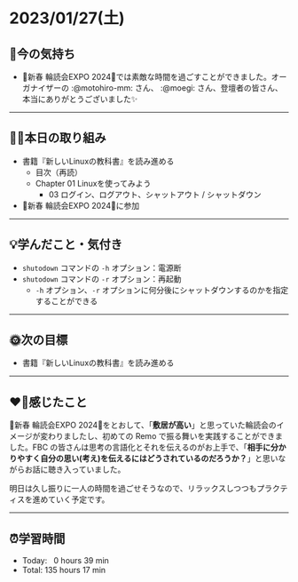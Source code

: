 # 2023/01/27(土)
## 🕺今の気持ち
- 🎍新春 輪読会EXPO 2024🎍では素敵な時間を過ごすことができました。オーガナイザーの :@motohiro-mm: さん、 :@moegi: さん、登壇者の皆さん、本当にありがとうございました✨

---


## ✍🏻本日の取り組み
- 書籍『新しいLinuxの教科書』を読み進める
  -  目次（再読）
  -  Chapter 01 Linuxを使ってみよう 
     -  03 ログイン、ログアウト、シャットアウト / シャットダウン
- 🎍新春 輪読会EXPO 2024🎍に参加
 
---


## 💡学んだこと・気付き
- `shutodown` コマンドの `-h` オプション：電源断
- `shutodown` コマンドの `-r` オプション：再起動
  - `-h` オプション、`-r` オプションに何分後にシャットダウンするのかを指定することができる

---


## 🌞次の目標
-  書籍『新しいLinuxの教科書』を読み進める

---


## ❤️‍🔥感じたこと
🎍新春 輪読会EXPO 2024🎍をとおして、「**敷居が高い**」と思っていた輪読会のイメージが変わりましたし、初めての Remo で振る舞いを実践することができました。FBC の皆さんは思考の言語化とそれを伝えるのがお上手で、「**相手に分かりやすく自分の思い(考え)を伝えるにはどうされているのだろうか？**」と思いながらお話に聴き入っていました。

明日は久し振りに一人の時間を過ごせそうなので、リラックスしつつもプラクティスを進めていく予定です。

---


## ⏰学習時間
- Today:&nbsp;&nbsp; 0 hours 39 min
- Total: 135 hours 17 min
